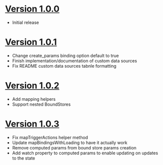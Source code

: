 # [Version 1.0.0](https://github.com/hppr-dev/vuex-bind-plugin/tree/1.0.0)

- Initial release

# [Version 1.0.1](https://github.com/hppr-dev/vuex-bind-plugin/tree/1.0.1)

- Change create_params binding option default to true
- Finish implementation/documentation of custom data sources
- Fix README custom data sources tabnle formatting

# [Version 1.0.2](https://github.com/hppr-dev/vuex-bind-plugin/tree/1.0.2)

- Add mapping helpers
- Support nested BoundStores

# [Version 1.0.3](https://github.com/hppr-dev/vuex-bind-plugin/tree/1.0.3)

- Fix mapTriggerActions helper method
- Update mapBindingsWithLoading to have it actually work
- Remove computed params from bound store params creation
- Add watch property to computed params to enable updating on updates to the state

